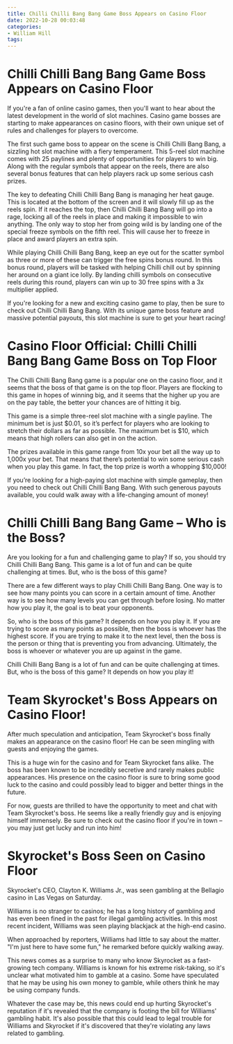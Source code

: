 ```yaml
---
title: Chilli Chilli Bang Bang Game Boss Appears on Casino Floor
date: 2022-10-28 00:03:48
categories:
- William Hill
tags:
---
```



#  Chilli Chilli Bang Bang Game Boss Appears on Casino Floor

If you're a fan of online casino games, then you'll want to hear about the latest development in the world of slot machines. Casino game bosses are starting to make appearances on casino floors, with their own unique set of rules and challenges for players to overcome.

The first such game boss to appear on the scene is Chilli Chilli Bang Bang, a sizzling hot slot machine with a fiery temperament. This 5-reel slot machine comes with 25 paylines and plenty of opportunities for players to win big. Along with the regular symbols that appear on the reels, there are also several bonus features that can help players rack up some serious cash prizes.

The key to defeating Chilli Chilli Bang Bang is managing her heat gauge. This is located at the bottom of the screen and it will slowly fill up as the reels spin. If it reaches the top, then Chilli Chilli Bang Bang will go into a rage, locking all of the reels in place and making it impossible to win anything. The only way to stop her from going wild is by landing one of the special freeze symbols on the fifth reel. This will cause her to freeze in place and award players an extra spin.

While playing Chilli Chilli Bang Bang, keep an eye out for the scatter symbol as three or more of these can trigger the free spins bonus round. In this bonus round, players will be tasked with helping Chilli chill out by spinning her around on a giant ice lolly. By landing chilli symbols on consecutive reels during this round, players can win up to 30 free spins with a 3x multiplier applied.

If you're looking for a new and exciting casino game to play, then be sure to check out Chilli Chilli Bang Bang. With its unique game boss feature and massive potential payouts, this slot machine is sure to get your heart racing!

#  Casino Floor Official: Chilli Chilli Bang Bang Game Boss on Top Floor

The Chilli Chilli Bang Bang game is a popular one on the casino floor, and it seems that the boss of that game is on the top floor. Players are flocking to this game in hopes of winning big, and it seems that the higher up you are on the pay table, the better your chances are of hitting it big.

This game is a simple three-reel slot machine with a single payline. The minimum bet is just $0.01, so it’s perfect for players who are looking to stretch their dollars as far as possible. The maximum bet is $10, which means that high rollers can also get in on the action.

The prizes available in this game range from 10x your bet all the way up to 1,000x your bet. That means that there’s potential to win some serious cash when you play this game. In fact, the top prize is worth a whopping $10,000!

If you’re looking for a high-paying slot machine with simple gameplay, then you need to check out Chilli Chilli Bang Bang. With such generous payouts available, you could walk away with a life-changing amount of money!

#  Chilli Chilli Bang Bang Game – Who is the Boss?

Are you looking for a fun and challenging game to play? If so, you should try Chilli Chilli Bang Bang. This game is a lot of fun and can be quite challenging at times. But, who is the boss of this game?

There are a few different ways to play Chilli Chilli Bang Bang. One way is to see how many points you can score in a certain amount of time. Another way is to see how many levels you can get through before losing. No matter how you play it, the goal is to beat your opponents.

So, who is the boss of this game? It depends on how you play it. If you are trying to score as many points as possible, then the boss is whoever has the highest score. If you are trying to make it to the next level, then the boss is the person or thing that is preventing you from advancing. Ultimately, the boss is whoever or whatever you are up against in the game.

Chilli Chilli Bang Bang is a lot of fun and can be quite challenging at times. But, who is the boss of this game? It depends on how you play it!

#  Team Skyrocket's Boss Appears on Casino Floor!

After much speculation and anticipation, Team Skyrocket's boss finally makes an appearance on the casino floor! He can be seen mingling with guests and enjoying the games.

This is a huge win for the casino and for Team Skyrocket fans alike. The boss has been known to be incredibly secretive and rarely makes public appearances. His presence on the casino floor is sure to bring some good luck to the casino and could possibly lead to bigger and better things in the future.

For now, guests are thrilled to have the opportunity to meet and chat with Team Skyrocket's boss. He seems like a really friendly guy and is enjoying himself immensely. Be sure to check out the casino floor if you're in town – you may just get lucky and run into him!

#  Skyrocket's Boss Seen on Casino Floor

Skyrocket's CEO, Clayton K. Williams Jr., was seen gambling at the Bellagio casino in Las Vegas on Saturday.

Williams is no stranger to casinos; he has a long history of gambling and has even been fined in the past for illegal gambling activities. In this most recent incident, Williams was seen playing blackjack at the high-end casino.

When approached by reporters, Williams had little to say about the matter. "I'm just here to have some fun," he remarked before quickly walking away.

This news comes as a surprise to many who know Skyrocket as a fast-growing tech company. Williams is known for his extreme risk-taking, so it's unclear what motivated him to gamble at a casino. Some have speculated that he may be using his own money to gamble, while others think he may be using company funds.

Whatever the case may be, this news could end up hurting Skyrocket's reputation if it's revealed that the company is footing the bill for Williams' gambling habit. It's also possible that this could lead to legal trouble for Williams and Skyrocket if it's discovered that they're violating any laws related to gambling.